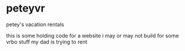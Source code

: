 peteyvr
=======

petey's vacation rentals

this is some holding code for a website i may or may not build for some vrbo stuff my dad is trying to rent 
